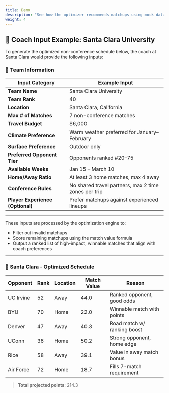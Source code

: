 ```yaml
---
title: Demo
description: "See how the optimizer recommends matchups using mock data."
weight: 4
---
```


## 🧾 Coach Input Example: Santa Clara University

To generate the optimized non-conference schedule below, the coach at Santa Clara would provide the following inputs:

### 🎾 Team Information

| Input Category         | Example Input                                     |
|------------------------|---------------------------------------------------|
| **Team Name**          | Santa Clara University                           |
| **Team Rank**          | 40                                                |
| **Location**           | Santa Clara, California                          |
| **Max # of Matches**   | 7 non-conference matches                          |
| **Travel Budget**      | $6,000                                            |
| **Climate Preference** | Warm weather preferred for January–February      |
| **Surface Preference** | Outdoor only                                      |
| **Preferred Opponent Tier** | Opponents ranked #20–75                    |
| **Available Weeks**    | Jan 15 – March 10                                 |
| **Home/Away Ratio**    | At least 3 home matches, max 4 away               |
| **Conference Rules**   | No shared travel partners, max 2 time zones per trip |
| **Player Experience (Optional)** | Prefer matchups against experienced lineups |

---

These inputs are processed by the optimization engine to:
- Filter out invalid matchups
- Score remaining matchups using the match value formula
- Output a ranked list of high-impact, winnable matches that align with coach preferences

---

### 🎾 Santa Clara - Optimized Schedule

| Opponent     | Rank | Location | Match Value | Reason                        |
|--------------|------|----------|-------------|-------------------------------|
| UC Irvine    | 52   | Away     | 44.0        | Ranked opponent, good odds   |
| BYU          | 70   | Home     | 22.0        | Winnable match with points   |
| Denver       | 47   | Away     | 40.3        | Road match w/ ranking boost  |
| UConn        | 36   | Home     | 50.2        | Strong opponent, home edge   |
| Rice         | 58   | Away     | 39.1        | Value in away match bonus    |
| Air Force    | 72   | Home     | 18.7        | Fills 7-match requirement    |

> **Total projected points**: 214.3
